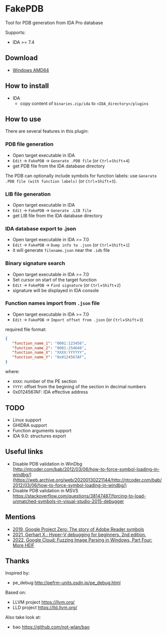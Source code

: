 # FakePDB

Tool for PDB generation from IDA Pro database

Supports:
* IDA >= 7.4 
 
## Download

* [Windows AMD64](https://nightly.link/Mixaill/FakePDB/workflows/CI/master/binaries.zip)

## How to install

* IDA
  * copy content of `binaries.zip/ida` to `<IDA_directory>/plugins`

## How to use

There are several features in this plugin:

### PDB file generation
  * Open target executable in IDA
  * `Edit` -> `FakePDB` -> `Generate .PDB file` (or `Ctrl`+`Shift`+`4`)
  * get PDB file from the IDA database directory

  The PDB can optionally include symbols for function labels: use `Generate .PDB file (with function labels)` (or `Ctrl`+`Shift`+`5`).

### LIB file generation
  * Open target executable in IDA
  * `Edit` -> `FakePDB` -> `Generate .LIB file`
  * get LIB file from the IDA database directory

### IDA database export to .json
  * Open target executable in IDA >= 7.0
  * `Edit` -> `FakePDB` -> `Dump info to .json` (or `Ctrl`+`Shift`+`1`)
  * it will generate `filename.json` near the `.idb` file

### Binary signature search
  * Open target executable in IDA >= 7.0
  * Set cursor on start of the target function
  * `Edit` -> `FakePDB` -> `Find signature` (or `Ctrl`+`Shift`+`2`)
  * signature will be displayed in IDA console

### Function names import from `.json` file
  * Open target executable in IDA >= 7.0
  * `Edit` -> `FakePDB` -> `Import offset from .json` (or `Ctrl`+`Shift`+`3`)

required file format:
```json
{
   "function_name_1": "0001:123456",
   "function_name_2": "0001:254646",
   "function_name_X": "XXXX:YYYYYY",
   "function_name_Y": "0x0124567AF",
}
```

where:
 * `XXXX`: number of the PE section
 * `YYYY`: offset from the begining of the section in decimal numbers
 * 0x0124567AF: IDA effective address

## TODO

* Linux support
* GHIDRA support
* Function arguments support
* IDA 9.0: structures export

## Useful links

* Disable PDB validation in WinDbg [http://ntcoder.com/bab/2012/03/06/how-to-force-symbol-loading-in-windbg/](https://web.archive.org/web/20200130221144/http://ntcoder.com/bab/2012/03/06/how-to-force-symbol-loading-in-windbg/)
* Disable PDB validation in MSVS https://stackoverflow.com/questions/38147487/forcing-to-load-unmatched-symbols-in-visual-studio-2015-debugger

## Mentions

* [2019, Google Project Zero: The story of Adobe Reader symbols](https://googleprojectzero.blogspot.com/2019/10/the-story-of-adobe-reader-symbols.html)
* [2021, Gerhart X.: Hyper-V debugging for beginners. 2nd edition.](https://hvinternals.blogspot.com/2021/01/hyper-v-debugging-for-beginners-2nd.html)
* [2022, Google Cloud: Fuzzing Image Parsing in Windows, Part Four: More HEIF](https://cloud.google.com/blog/topics/threat-intelligence/fuzzing-image-parsing-windows-part-four/)

## Thanks

Inspired by:
  * pe_debug http://pefrm-units.osdn.jp/pe_debug.html

Based on:
  * LLVM project https://llvm.org/
  * LLD project https://lld.llvm.org/
  
Also take look at:
  * bao https://github.com/not-wlan/bao
